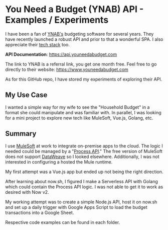 # You Need a Budget (YNAB) API - Examples / Experiments
I have been a fan of [YNAB's](https://ynab.com/referral/?ref=OLj2GyRGnN2oeQ1K&utm_source=customer_referral) budgeting software for several years. They have recently launched a robust API and prior to that a wonderful SPA.  I also appreciate their [tech stack](https://app.youneedabudget.com/humans.txt) too.

**API Documentation**: https://api.youneedabudget.com

The link to YNAB is a referral link, you get one month free.  Feel free to go directly to their website: https://www.youneedabudget.com

As for this GitHub repo, I have stored my experiments of exploring their API.


## My Use Case

I wanted a simple way for my wife to see the "Household Budget" in a format she could manipulate and was familiar with. In parallel, I was looking for a mini project to explore new tech like MuleSoft, Vue.js, Golang, etc.

## Summary

I use [MuleSoft](https://www.mulesoft.com/) at work to integrate on-premise apps to the cloud. The logic I needed could be managed by a "[Process API](https://www.mulesoft.com/sites/default/files/resource-assets/API-led-connectivity-new-soa-updated.pdf)." The free version of MuleSoft does not support [DataWeave](https://docs.mulesoft.com/mule-runtime/4.1/dataweave) so I looked elsewhere. Additionally, I was not interested in configuring a hosted the Mule runtime.

My first attempt was a Vue.js app but ended up not being the right direction.

After learning about now.sh, I figured I make a Serverless API with Golang which could contain the Process API logic.  I was not able to get it to work as desired with Now v2.

My working attempt was to create a simple Node.js API, host it on now.sh and set up a daily trigger with Google Apps Script to load the budget transactions into a Google Sheet.

Respective code examples can be found in each folder.

